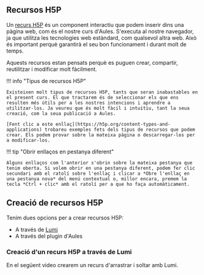 ## Recursos H5P

Un [recurs H5P](https://h5p.org/) és un component interactiu que podem inserir dins una pàgina web, com és el nostre curs d'Aules. S'executa al nostre navegador, ja que utilitza les tecnologies web estàndard, com qualsevol altra web. Això és important perquè garantirà el seu bon funcionament i durant molt de temps.

Aquests recursos estan pensats perquè es puguen crear, compartir, reutilitzar i modificar molt fàcilment.

!!! info "Tipus de recursos H5P" 

    Existeixen molt tipus de recursos H5P, tants que seran inabastables en el present curs. El que tractarem és de seleccionar els que ens resulten més útils per a les nostres intencions i aprendre a utilitzar-los. Ja veureu que és molt fàcil i intuitiu, tant la seua creació, com la seua publicació a Aules.

    [Fent clic a este enllaç](https://h5p.org/content-types-and-applications) trobareu exemples fets dels tipus de recursos que podem crear. Els podem provar sobre la mateixa pàgina o descarregar-los per a modificar-los.

!!! tip "Obrir enllaços en pestanya diferent"

    Alguns enllaços com l'anterior s'obrin sobre la mateixa pestanya que tenim oberta. Si volem obrir en una pestanya diferent, podem fer clic secundari amb el ratolí sobre l'enllaç i clicar a *Obre l'enllaç en una pestanya nova* del menú contextual o, millor encara, premem la tecla *Ctrl + clic* amb el ratolí per a que ho faça automàticament.

## Creació de recursos H5P

Tenim dues opcions per a crear recursos H5P:

- A través de [Lumi](https://lumi.education/es/#download)
- A través del plugin d'Aules

### Creació d'un recurs H5P a través de Lumi

En el següent video crearem un recurs d'arrastrar i soltar amb Lumi.

